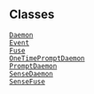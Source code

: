 ## Classes

<a href="../object/Daemon.html#Daemon"
target="main"><code>Daemon</code></a>  
<a href="../object/Event.html#Event"
target="main"><code>Event</code></a>  
<a href="../object/Fuse.html#Fuse" target="main"><code>Fuse</code></a>  
<a href="../object/OneTimePromptDaemon.html#OneTimePromptDaemon"
target="main"><code>OneTimePromptDaemon</code></a>  
<a href="../object/PromptDaemon.html#PromptDaemon"
target="main"><code>PromptDaemon</code></a>  
<a href="../object/SenseDaemon.html#SenseDaemon"
target="main"><code>SenseDaemon</code></a>  
<a href="../object/SenseFuse.html#SenseFuse"
target="main"><code>SenseFuse</code></a>  
